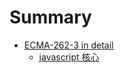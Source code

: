 # Summary

- [ECMA-262-3 in detail](ecma-262-3-in-detail/README.md)
    - [javascript 核心](ecma-262-3-in-detail/core.md)
